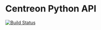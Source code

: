 # Centreon Python API

[![Build Status](https://travis-ci.com/guillaumewatteeux/centreon-sdk-python.svg?branch=master)](https://travis-ci.com/guillaumewatteeux/centreon-sdk-python)

